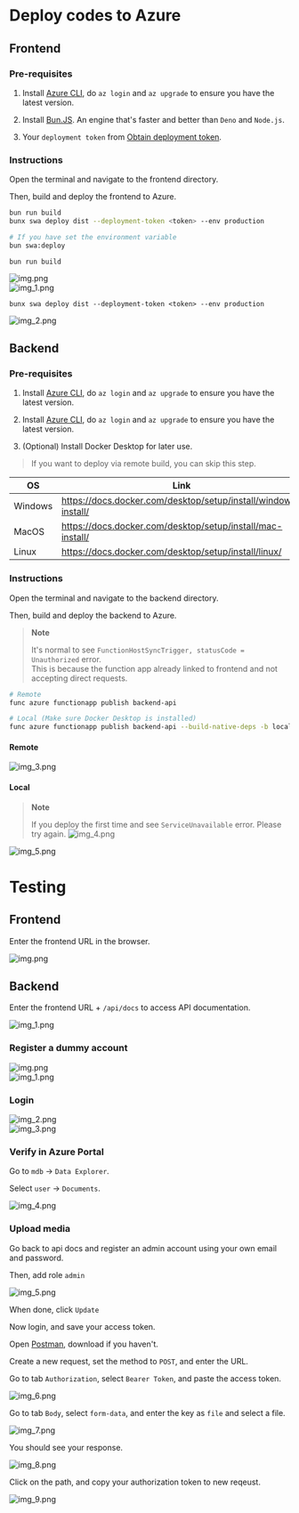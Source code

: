 # Deploy codes to Azure

## Frontend

### Pre-requisites

1. Install [Azure CLI](https://learn.microsoft.com/en-us/cli/azure/install-azure-cli), do `az login` and `az upgrade` to
   ensure you have the latest version.

2. Install [Bun.JS](https://bun.js). An engine that's faster and better than `Deno` and `Node.js`.

3. Your `deployment token` from [Obtain deployment token](1_Configure.md#obtain-deployment-token).

### Instructions

Open the terminal and navigate to the frontend directory.

Then, build and deploy the frontend to Azure.

```bash
bun run build
bunx swa deploy dist --deployment-token <token> --env production

# If you have set the environment variable
bun swa:deploy
```

`bun run build`

![img.png](img/step_2/img.png)
\
![img_1.png](img/step_2/img_1.png)

`bunx swa deploy dist --deployment-token <token> --env production`

![img_2.png](img/step_2/img_2.png)

## Backend

### Pre-requisites

1. Install [Azure CLI](https://learn.microsoft.com/en-us/cli/azure/install-azure-cli), do `az login` and `az upgrade` to
   ensure you have the latest version.

2. Install [Azure CLI](https://learn.microsoft.com/en-us/cli/azure/install-azure-cli), do `az login` and `az upgrade` to
   ensure you have the latest version.

3. (Optional) Install Docker Desktop for later use.

> If you want to deploy via remote build, you can skip this step.

| OS      | Link                                                           |
|---------|----------------------------------------------------------------|
| Windows | https://docs.docker.com/desktop/setup/install/windows-install/ |
| MacOS   | https://docs.docker.com/desktop/setup/install/mac-install/     |
| Linux   | https://docs.docker.com/desktop/setup/install/linux/           |

### Instructions

Open the terminal and navigate to the backend directory.

Then, build and deploy the backend to Azure.

> **Note**
> 
> It's normal to see `FunctionHostSyncTrigger, statusCode = Unauthorized` error.
> \
> This is because the function app already linked to frontend and not accepting direct requests.

```bash
# Remote
func azure functionapp publish backend-api

# Local (Make sure Docker Desktop is installed)
func azure functionapp publish backend-api --build-native-deps -b local
```

#### Remote

![img_3.png](img/step_2/img_3.png)

#### Local

> **Note**
> 
> If you deploy the first time and see `ServiceUnavailable` error. Please try again.
> ![img_4.png](img/step_2/img_4.png)

![img_5.png](img/step_2/img_5.png)

# Testing

## Frontend

Enter the frontend URL in the browser.

![img.png](img/step_2/img_6.png)

## Backend

Enter the frontend URL + `/api/docs` to access API documentation.

![img_1.png](img/step_2/img_7.png)

### Register a dummy account

![img.png](img/step_2/img_8.png)
\
![img_1.png](img/step_2/img_9.png)

### Login

![img_2.png](img/step_2/img_10.png)
\
![img_3.png](img/step_2/img_11.png)

### Verify in Azure Portal

Go to `mdb` -> `Data Explorer`.

Select `user` -> `Documents`.

![img_4.png](img/step_2/img_12.png)

### Upload media

Go back to api docs and register an admin account using your own email and password.

Then, add role `admin`

![img_5.png](img/step_2/img_13.png)

When done, click `Update`

Now login, and save your access token.

Open [Postman](https://www.postman.com/downloads/), download if you haven't.

Create a new request, set the method to `POST`, and enter the URL.

Go to tab `Authorization`, select `Bearer Token`, and paste the access token.

![img_6.png](img/step_2/img_14.png)

Go to tab `Body`, select `form-data`, and enter the key as `file` and select a file.

![img_7.png](img/step_2/img_15.png)

You should see your response.

![img_8.png](img/step_2/img_16.png)

Click on the path, and copy your authorization token to new reqeust.

![img_9.png](img/step_2/img_17.png)
